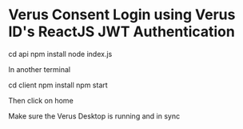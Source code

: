# Verus Consent Login using Verus ID's ReactJS JWT Authentication

cd api 
npm install
node index.js

In another terminal

cd client
npm install
npm start

Then click on home

Make sure the Verus Desktop is running and in sync
